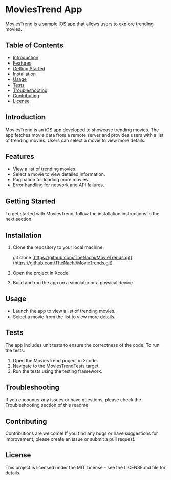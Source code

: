 # MoviesTrend App

MoviesTrend is a sample iOS app that allows users to explore trending movies.

## Table of Contents
- [Introduction](#introduction)
- [Features](#features)
- [Getting Started](#getting-started)
- [Installation](#installation)
- [Usage](#usage)
- [Tests](#tests)
- [Troubleshooting](#troubleshooting)
- [Contributing](#contributing)
- [License](#license)

## Introduction

MoviesTrend is an iOS app developed to showcase trending movies. The app fetches movie data from a remote server and provides users with a list of trending movies. Users can select a movie to view more details.

## Features

- View a list of trending movies.
- Select a movie to view detailed information.
- Pagination for loading more movies.
- Error handling for network and API failures.

## Getting Started

To get started with MoviesTrend, follow the installation instructions in the next section.

## Installation

1. Clone the repository to your local machine.
   
   git clone [https://github.com/TheNachi/MovieTrends.git](https://github.com/TheNachi/MovieTrends.git)

3. Open the project in Xcode.

4. Build and run the app on a simulator or a physical device.

## Usage
- Launch the app to view a list of trending movies.
- Select a movie from the list to view more details.

## Tests
The app includes unit tests to ensure the correctness of the code. To run the tests:

1. Open the MoviesTrend project in Xcode.
2. Navigate to the MoviesTrendTests target.
3. Run the tests using the testing framework.

## Troubleshooting
If you encounter any issues or have questions, please check the Troubleshooting section of this readme.

## Contributing
Contributions are welcome! If you find any bugs or have suggestions for improvement, please create an issue or submit a pull request.

## License
This project is licensed under the MIT License - see the LICENSE.md file for details.
